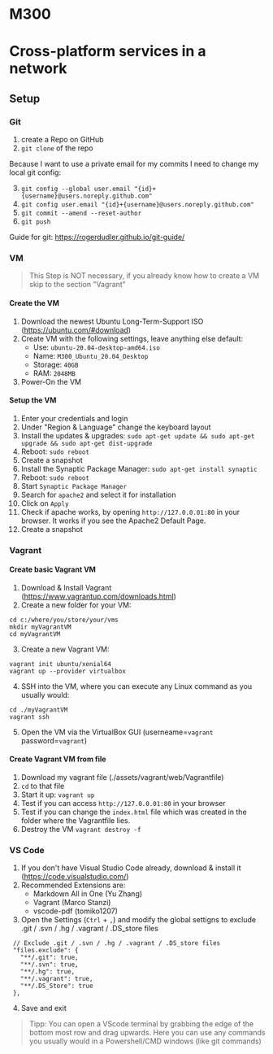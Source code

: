 # M300
Cross-platform services in a network
======
## Setup
### Git
1. create a Repo on GitHub
2. `git clone` of the repo

Because I want to use a private email for my commits I need to change my 
local git config:

3. `git config --global user.email "{id}+{username}@users.noreply.github.com"`
4. `git config user.email "{id}+{username}@users.noreply.github.com"`
5. `git commit --amend --reset-author`
6. `git push`

Guide for git: https://rogerdudler.github.io/git-guide/

### VM
> This Step is NOT necessary, if you already know how to create a VM skip to the section "Vagrant" 
#### Create the VM

1. Download the newest Ubuntu Long-Term-Support ISO (https://ubuntu.com/#download)
2. Create VM with the following settings, leave anything else default:
   - Use: `ubuntu-20.04-desktop-amd64.iso`
   - Name: `M300_Ubuntu_20.04_Desktop`
   - Storage: `40GB`
   - RAM: `2048MB`
3. Power-On the VM


#### Setup the VM
1. Enter your credentials and login
2. Under "Region & Language" change the keyboard layout
3. Install the updates & upgrades: `sudo apt-get update && sudo apt-get upgrade && sudo apt-get dist-upgrade`
4. Reboot: `sudo reboot`
5. Create a snapshot
6. Install the Synaptic Package Manager: `sudo apt-get install synaptic`
7. Reboot: `sudo reboot`
8. Start `Synaptic Package Manager`
9. Search for `apache2` and select it for installation
10. Click on `Apply`
11. Check if apache works, by opening `http://127.0.0.01:80` in your browser.
    It works if you see the Apache2 Default Page.
12. Create a snapshot

### Vagrant
#### Create basic Vagrant VM
1. Download & Install Vagrant (https://www.vagrantup.com/downloads.html)
2. Create a new folder for your VM:

```
cd c:/where/you/store/your/vms
mkdir myVagrantVM
cd myVagrantVM
```

3. Create a new Vagrant VM:

```
vagrant init ubuntu/xenial64
vagrant up --provider virtualbox 
```

4. SSH into the VM, where you can execute any Linux command as you usually would:

```
cd ./myVagrantVM
vagrant ssh
```

5. Open the VM via the VirtualBox GUI (userneame=`vagrant` password=`vagrant`)

#### Create Vagrant VM from file
1. Download my vagrant file (./assets/vagrant/web/Vagrantfile)
2. `cd` to that file
3. Start it up: `vagrant up`
4. Test if you can access `http://127.0.0.01:80` in your browser
5. Test if you can change the `index.html` file which was created in the folder where the Vagrantfile lies.
6. Destroy the VM `vagrant destroy -f`

### VS Code
1. If you don't have Visual Studio Code already, download & install it (https://code.visualstudio.com/)
2. Recommended Extensions are:
   - Markdown All in One (Yu Zhang)
   - Vagrant (Marco Stanzi)
   - vscode-pdf (tomiko1207)
3. Open the Settings (`Ctrl` + `,`) and modify the global settigns to exclude .git / .svn / .hg / .vagrant / .DS_store files

```
 // Exclude .git / .svn / .hg / .vagrant / .DS_store files
 "files.exclude": {
   "**/.git": true,
   "**/.svn": true,
   "**/.hg": true,
   "**/.vagrant": true,
   "**/.DS_Store": true
 },
```

4. Save and exit
> Tipp: You can open a VScode terminal by grabbing the edge of the bottom most row and drag upwards.
> Here you can use any commands you usually would in a Powershell/CMD windows (like git commands)